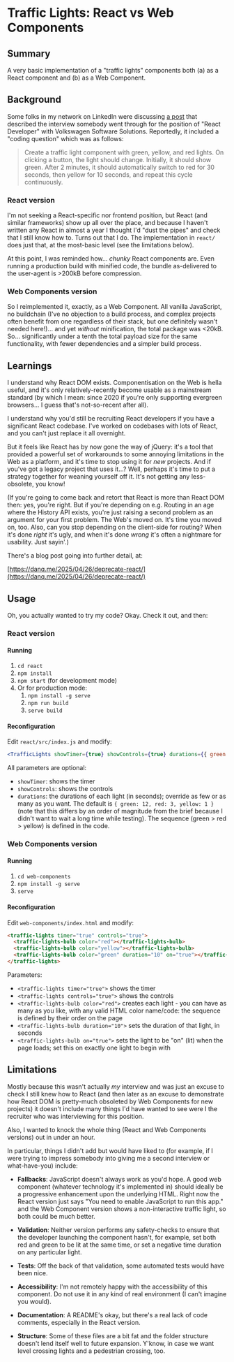 # Traffic Lights: React vs Web Components

## Summary

A very basic implementation of a "traffic lights" components both (a) as a React component and
(b) as a Web Component.

## Background

Some folks in my network on LinkedIn were discussing
[a post](https://www.linkedin.com/posts/avantika-raj-157ba9233_interviewpreperation-reactjs-javascript-activity-7318203906348494848-A3TM/)
that described the interview somebody went through for the position of "React Developer" with
Volkswagen Software Solutions. Reportedly, it included a "coding question" which was as follows:

> Create a traffic light component with green, yellow, and red lights. On clicking a button, the
> light should change. Initially, it should show green. After 2 minutes, it should automatically
> switch to red for 30 seconds, then yellow for 10 seconds, and repeat this cycle continuously.

### React version

I'm not seeking a React-specific nor frontend position, but React (and similar frameworks) show up
all over the place, and because I haven't written any React in almost a year I thought I'd "dust
the pipes" and check that I still know how to. Turns out that I do. The implementation in `react/`
does just that, at the most-basic level (see the limitations below).

At this point, I was reminded how... _chunky_ React components are. Even running a production build
with minified code, the bundle as-delivered to the user-agent is >200kB before compression.

### Web Components version

So I reimplemented it, exactly, as a Web Component. All vanilla JavaScript, no buildchain (I've no
objection to a build process, and complex projects often benefit from one regardless of their
stack, but one definitely wasn't needed here!)... and yet _without_ minification, the total package
was <20kB. So... significantly under a tenth the total payload size for the same functionality,
with fewer dependencies and a simpler build process.

## Learnings

I understand why React DOM exists. Componentisation on the Web is hella useful, and it's only
relatively-recently become usable as a mainstream standard (by which I mean: since 2020 if you're
only supporting evergreen browsers... I guess that's not-so-recent after all).

I understand why you'd still be recruiting React developers if you have a significant React
codebase. I've worked on codebases with lots of React, and you can't just replace it all overnight.

But it feels like React has by now gone the way of jQuery: it's a tool that provided a powerful
set of workarounds to some annoying limitations in the Web as a platform, and it's time to stop
using it for _new_ projects. And if you've got a legacy project that uses it...? Well, perhaps it's
time to put a strategy together for weaning yourself off it. It's not getting any less-obsolete,
you know!

(If you're going to come back and retort that React is more than React DOM then: yes, you're right.
But if you're depending on e.g. Routing in an age where the History API exists, you're just raising
a second problem as an argument for your first problem. The Web's moved on. It's time you moved on,
too. Also, can you stop depending on the client-side for routing? When it's done _right_ it's ugly,
and when it's done _wrong_ it's often a nightmare for usability. Just sayin'.)

There's a blog post going into further detail, at:

[https://danq.me/2025/04/26/deprecate-react/](https://danq.me/2025/04/26/deprecate-react/)

## Usage

Oh, you actually wanted to try my code? Okay. Check it out, and then:

### React version

#### Running

1. `cd react`
2. `npm install`
3. `npm start` (for development mode)
4. Or for production mode:
    1. `npm install -g serve`
    2. `npm run build`
    3. `serve build`

#### Reconfiguration

Edit `react/src/index.js` and modify:

```jsx
<TrafficLights showTimer={true} showControls={true} durations={{ green: 10 }} />
```

All parameters are optional:

- `showTimer`: shows the timer
- `showControls`: shows the controls
- `durations`: the durations of each light (in seconds); override as few or as many as you want.
  The default is `{ green: 12, red: 3, yellow: 1 }` (note that this differs by an order of
  magnitude from the brief because I didn't want to wait a long time while testing). The sequence
  (green > red > yellow) is defined in the code.

### Web Components version

#### Running

1. `cd web-components`
2. `npm install -g serve`
3. `serve`

#### Reconfiguration

Edit `web-components/index.html` and modify:

```html
<traffic-lights timer="true" controls="true">
  <traffic-lights-bulb color="red"></traffic-lights-bulb>
  <traffic-lights-bulb color="yellow"></traffic-lights-bulb>
  <traffic-lights-bulb color="green" duration="10" on="true"></traffic-lights-bulb>
</traffic-lights>
```

Parameters:

- `<traffic-lights timer="true">` shows the timer
- `<traffic-lights controls="true">` shows the controls
- `<traffic-lights-bulb color="red">` creates each light - you can have as many as you like, with
  any valid HTML color name/code: the sequence is defined by their order on the page
- `<traffic-lights-bulb duration="10">` sets the duration of that light, in seconds
- `<traffic-lights-bulb on="true">` sets the light to be "on" (lit) when the page loads; set this
  on exactly one light to begin with

## Limitations

Mostly because this wasn't actually _my_ interview and was just an excuse to check I still knew how
to React (and then later as an excuse to demonstrate how React DOM is pretty-much obsoleted by Web
Components for new projects) it doesn't include many things I'd have wanted to see were I the
recruiter who was interviewing for this position.

Also, I wanted to knock the whole thing (React and Web Components versions) out in under an hour.

In particular, things I didn't add but would have liked to (for example, if I were trying to
impress somebody into giving me a second interview or what-have-you) include:

- **Fallbacks**: JavaScript doesn't always work as you'd hope. A good web component (whatever
  technology it's implemented in) should ideally be a progressive enhancement upon the underlying
  HTML. Right now the React version just says "You need to enable JavaScript to run this app." and
  the Web Component version shows a non-interactive traffic light, so both could be much better.

- **Validation**: Neither version performs any safety-checks to ensure that the developer launching
  the component hasn't, for example, set both red and green to be lit at the same time, or set a
  negative time duration on any particular light.

- **Tests**: Off the back of that validation, some automated tests would have been nice.

- **Accessibility**: I'm not remotely happy with the accessibility of this component. Do not use it
  in any kind of real environment (I can't imagine you would).

- **Documentation**: A README's okay, but there's a real lack of code comments, especially in the
  React version.

- **Structure**: Some of these files are a bit fat and the folder structure doesn't lend itself
  well to future expansion. Y'know, in case we want level crossing lights and a pedestrian
  crossing, too.
